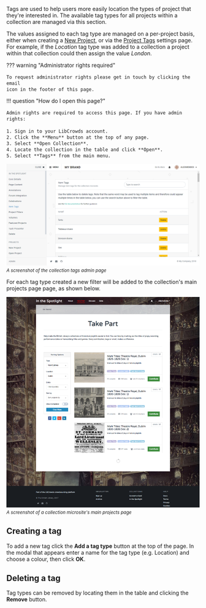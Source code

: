 Tags are used to help users more easily location the types of project that
they're interested in. The available tag types for all projects within a
collection are managed via this section.

The values assigned to each tag type are managed on a per-project basis,
either when creating a [New Project](/projects/new.md), or via the
[Project Tags](/projects/tags.md) settings page. For example, if the *Location*
tag type was added to a collection a project within that collection could then
assign the value *London*.

??? warning "Administrator rights required"

    To request administrator rights please get in touch by clicking the email
    icon in the footer of this page.

!!! question "How do I open this page?"

    Admin rights are required to access this page. If you have admin rights:

    1. Sign in to your LibCrowds account.
    2. Click the **Menu** button at the top of any page.
    3. Select **Open Collection**.
    4. Locate the collection in the table and click **Open**.
    5. Select **Tags** from the main menu.

![A screenshot of the collection tags admin page](/assets/img/collection/tags.png?raw=true)
<br><small>*A screenshot of the collection tags admin page*</small>

For each tag type created a new filter will be added to
the collection's main projects page page, as shown below.

![A screenshot of a collection microsite's main projects page](/assets/img/collection-projects.png?raw=true)
<br><small>*A screenshot of a collection microsite's main projects page*</small>

## Creating a tag

To add a new tag click the **Add a tag type** button at the top of the page. In
the modal that appears enter a name for the tag type (e.g. Location) and choose
a colour, then click **OK**.

## Deleting a tag

Tag types can be removed by locating them in the table and clicking
the **Remove** button.
